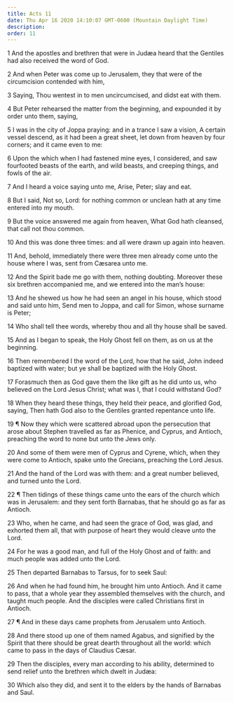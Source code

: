 ```yaml
---
title: Acts 11
date: Thu Apr 16 2020 14:10:07 GMT-0600 (Mountain Daylight Time)
description: 
order: 11
---
```


<p>
  1 And the apostles and brethren that were in Jud&#xE6;a heard that the
  Gentiles had also received the word of God.
</p>
<p>
  2 And when Peter was come up to Jerusalem, they that were of the circumcision
  contended with him,
</p>
<p>3 Saying, Thou wentest in to men uncircumcised, and didst eat with them.</p>
<p>
  4 But Peter rehearsed the matter from the beginning, and expounded it by order
  unto them, saying,
</p>
<p>
  5 I was in the city of Joppa praying: and in a trance I saw a vision, A
  certain vessel descend, as it had been a great sheet, let down from heaven by
  four corners; and it came even to me:
</p>
<p>
  6 Upon the which when I had fastened mine eyes, I considered, and saw
  fourfooted beasts of the earth, and wild beasts, and creeping things, and
  fowls of the air.
</p>
<p>7 And I heard a voice saying unto me, Arise, Peter; slay and eat.</p>
<p>
  8 But I said, Not so, Lord: for nothing common or unclean hath at any time
  entered into my mouth.
</p>
<p>
  9 But the voice answered me again from heaven, What God hath cleansed, that
  call not thou common.
</p>
<p>
  10 And this was done three times: and all were drawn up again into heaven.
</p>
<p>
  11 And, behold, immediately there were three men already come unto the house
  where I was, sent from C&#xE6;sarea unto me.
</p>
<p>
  12 And the Spirit bade me go with them, nothing doubting. Moreover these six
  brethren accompanied me, and we entered into the man&#x2019;s house:
</p>
<p>
  13 And he shewed us how he had seen an angel in his house, which stood and
  said unto him, Send men to Joppa, and call for Simon, whose surname is Peter;
</p>
<p>
  14 Who shall tell thee words, whereby thou and all thy house shall be saved.
</p>
<p>
  15 And as I began to speak, the Holy Ghost fell on them, as on us at the
  beginning.
</p>
<p>
  16 Then remembered I the word of the Lord, how that he said, John indeed
  baptized with water; but ye shall be baptized with the Holy Ghost.
</p>
<p>
  17 Forasmuch then as God gave them the like gift as he did unto us, who
  believed on the Lord Jesus Christ; what was I, that I could withstand God?
</p>
<p>
  18 When they heard these things, they held their peace, and glorified God,
  saying, Then hath God also to the Gentiles granted repentance unto life.
</p>
<p>
  19 &#xB6; Now they which were scattered abroad upon the persecution that arose
  about Stephen travelled as far as Phenice, and Cyprus, and Antioch, preaching
  the word to none but unto the Jews only.
</p>
<p>
  20 And some of them were men of Cyprus and Cyrene, which, when they were come
  to Antioch, spake unto the Grecians, preaching the Lord Jesus.
</p>
<p>
  21 And the hand of the Lord was with them: and a great number believed, and
  turned unto the Lord.
</p>
<p>
  22 &#xB6; Then tidings of these things came unto the ears of the church which
  was in Jerusalem: and they sent forth Barnabas, that he should go as far as
  Antioch.
</p>
<p>
  23 Who, when he came, and had seen the grace of God, was glad, and exhorted
  them all, that with purpose of heart they would cleave unto the Lord.
</p>
<p>
  24 For he was a good man, and full of the Holy Ghost and of faith: and much
  people was added unto the Lord.
</p>
<p>25 Then departed Barnabas to Tarsus, for to seek Saul:</p>
<p>
  26 And when he had found him, he brought him unto Antioch. And it came to
  pass, that a whole year they assembled themselves with the church, and taught
  much people. And the disciples were called Christians first in Antioch.
</p>
<p>27 &#xB6; And in these days came prophets from Jerusalem unto Antioch.</p>
<p>
  28 And there stood up one of them named Agabus, and signified by the Spirit
  that there should be great dearth throughout all the world: which came to pass
  in the days of Claudius C&#xE6;sar.
</p>
<p>
  29 Then the disciples, every man according to his ability, determined to send
  relief unto the brethren which dwelt in Jud&#xE6;a:
</p>
<p>
  30 Which also they did, and sent it to the elders by the hands of Barnabas and
  Saul.
</p>
